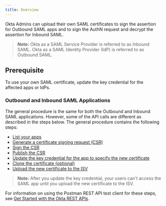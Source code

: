```yaml
---
title: Overview
---
```


Okta Admins can upload their own SAML certificates to sign the assertion for Outbound SAML apps and to sign the AuthN request and decrypt the assertion for Inbound SAML.

> **Note:** Okta as a SAML Service Provider is referred to as Inbound SAML. Okta as a SAML Identity Provider (IdP) is referred to as Outbound SAML.

## Prerequisite

To use your own SAML certificate, update the key credential for the affected apps or IdPs.

### Outbound and Inbound SAML Applications

The general procedure is the same for both the Outbound and Inbound SAML applications. However, some of the API calls are different as described in the steps below. The general procedure contains the following steps:

* [List your apps](/docs/guides/sign-your-own-saml-csr/list-your-apps/)
* [Generate a certificate signing request (CSR)](/docs/guides/sign-your-own-saml-csr/generate-a-csr/)
* [Sign the CSR](/docs/guides/sign-your-own-saml-csr/sign-the-csr/)
* [Publish the CSR](/docs/guides/sign-your-own-saml-csr/publish-the-csr/)
* [Update the key credential for the app to specify the new certificate](/docs/guides/sign-your-own-saml-csr/update-the-key-credential/)
* [Clone the certificate (optional)](/docs/guides/sign-your-own-saml-csr/clone-the-certificate/)
* [Upload the new certificate to the ISV](/docs/guides/sign-your-own-saml-csr/upload-the-certificate/)

> **Note:** After you update the key credential, your users can't access the SAML app until you upload the new certificate to the ISV.

For information on using the Postman REST API test client for these steps, see [Get Started with the Okta REST APIs](/code/rest/).

<NextSectionLink/>
